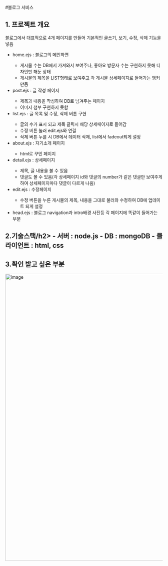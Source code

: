 #블로그 서비스

<h2 style="font-weight:bold;">1. 프로젝트 개요</h2>
블로그에서 대표적으로 4개 페이지를 만들어 기본적인 글쓰기, 보기, 수정, 삭제 기능을 넣음<br>
<views 파일아래 ejs파일의 설명>
<ul>
  <li>home.ejs : 블로그의 메인화면</li>
  <ul>
    <li>게시물 수는 DB에서 가져와서 보여주나, 좋아요 방문자 수는 구현하지 못해 디자인만 해둔 상태</li>
    <li>게시물의 제목을 LIST형태로 보여주고 각 게시물 상세페이지로 들어가는 앵커 만듬</li>
  </ul>
  <li>post.ejs : 글 작성 페이지</li>
  <ul>
    <li>제목과 내용을 작성하여 DB로 넘겨주는 페이지</li>
    <li>이미지 첨부 구현하지 못함</li>
  </ul>
  <li>list.ejs : 글 목록 및 수정, 삭제 버튼 구현</li>
  <ul>
    <li>글의 수가 표시 되고 제목 클릭시 해당 상세페이지로 들어감</li>
    <li>수정 버튼 눌러 edit.ejs와 연결</li>
    <li>삭제 버튼 누를 시 DB에서 데이터 삭제, list에서 fadeout되게 설정</li>
  </ul>
  <li>about.ejs : 자기소개 페이지</li>
  <ul><li>html로 꾸민 페이지</li></ul>
  <li>detail.ejs : 상세페이지</li>
  <ul>
    <li>제목, 글 내용을 볼 수 있음</li>
    <li>댓글도 볼 수 있음(각 상세페이지 id와 댓글의 number가 같은 댓글만 보여주게 하여 상세페이지마다 댓글이 다르게 나옴)</li>
  </ul>
  <li>edit.ejs : 수정페이지</li>
  <ul><li>수정 버튼을 누른 게시물의 제목, 내용을 그대로 불러와 수정하여 DB에 업데이트 되게 설정</li></ul>
  <li>head.ejs : 블로그 navigation과 intro배경 사진등 각 페이지에 똑같이 들어가는 부분</li>
</ul>
<h2 style="font-weight:bold;">2.기술스택/h2>
- 서버 : node.js
- DB : mongoDB
- 클라이언트 : html, css

<h2 style="font-weight:bold;">3.확인 받고 싶은 부분</h2>
<img width="916" alt="image" src="https://user-images.githubusercontent.com/119796600/209284140-b71003df-3fe5-4931-8d2a-0f46f6bc1882.png">
